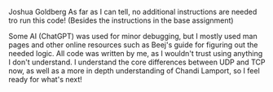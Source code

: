Joshua Goldberg
As far as I can tell, no additional instructions are needed tro run this code!
(Besides the instructions in the base assignment)

Some AI (ChatGPT) was used for minor debugging, but I mostly used man pages and other online resources such as Beej's guide
for figuring out the needed logic. All code was written by me, as I wouldn't trust using anything I don't understand. I understand
the core differences between UDP and TCP now, as well as a more in depth understanding of Chandi Lamport, so I feel ready for what's next!